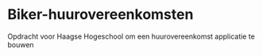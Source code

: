 # Biker-huurovereenkomsten
Opdracht voor Haagse Hogeschool om een huurovereenkomst applicatie te bouwen
